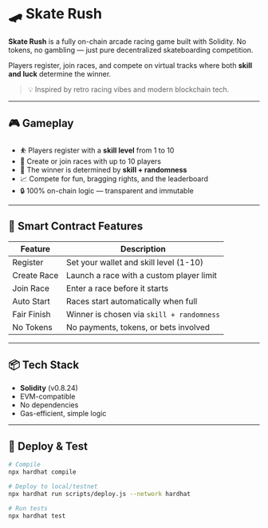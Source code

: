 # 🛹 Skate Rush      
      
**Skate Rush** is a fully on-chain arcade racing game built with Solidity. No tokens, no gambling — just pure decentralized skateboarding competition.     
   
Players register, join races, and compete on virtual tracks where both **skill and luck** determine the winner.  
      
> 💡 Inspired by retro racing vibes and modern blockchain tech.      
     
---    
    
## 🎮 Gameplay  
    
- ⛹️ Players register with a **skill level** from 1 to 10      
- 🏁 Create or join races with up to 10 players       
- 🎲 The winner is determined by **skill + randomness**   
- 📈 Compete for fun, bragging rights, and the leaderboard        
- 🔒 100% on-chain logic — transparent and immutable   
  
---  
  
## 🔧 Smart Contract Features  
  
| Feature        | Description                                       |
|----------------|---------------------------------------------------|
| Register       | Set your wallet and skill level (1-10)            |
| Create Race    | Launch a race with a custom player limit          |
| Join Race      | Enter a race before it starts                     |
| Auto Start     | Races start automatically when full               |
| Fair Finish    | Winner is chosen via `skill + randomness`         |
| No Tokens      | No payments, tokens, or bets involved             |
  
---

## 📦 Tech Stack

- **Solidity** (v0.8.24)
- EVM-compatible
- No dependencies
- Gas-efficient, simple logic

---

## 🚀 Deploy & Test

```bash
# Compile
npx hardhat compile

# Deploy to local/testnet
npx hardhat run scripts/deploy.js --network hardhat

# Run tests
npx hardhat test

